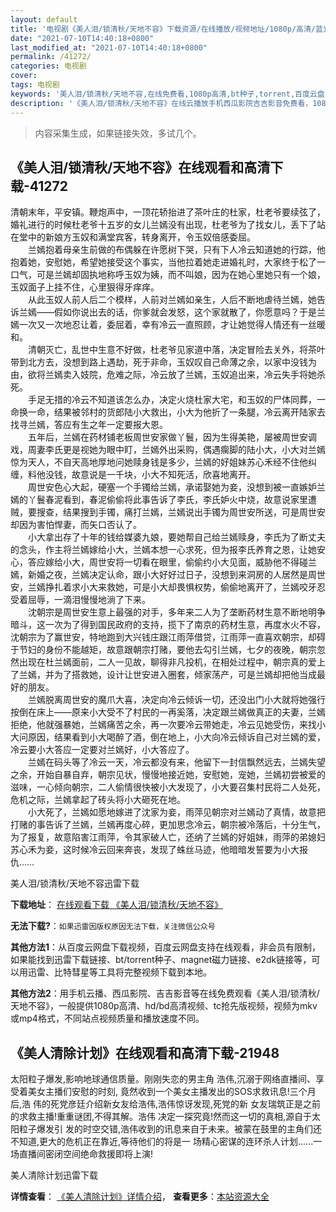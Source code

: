 ```yaml
---
layout: default
title: '电视剧《美人泪/锁清秋/天地不容》下载资源/在线播放/视频地址/1080p/高清/蓝光'
date: "2021-07-10T14:40:18+0800"
last_modified_at: "2021-07-10T14:40:18+0800"
permalink: /41272/
categories: 电视剧
cover:
tags: 电视剧
keywords: '美人泪/锁清秋/天地不容,在线免费看,1080p高清,bt种子,torrent,百度云盘,magnet,磁力链,迅雷下载资源'
description: '《美人泪/锁清秋/天地不容》在线云播放手机西瓜影院吉吉影音免费看，1080p高清bd/hd未删减完整版和tc抢先枪版，mkv/mp4格式，附带bt/torrent种子、magnet/磁力链、百度云盘、网盘资源迅雷下载链接'
---
```


>内容采集生成，如果链接失效，多试几个。


## 《美人泪/锁清秋/天地不容》在线观看和高清下载-41272

清朝末年，平安镇。鞭炮声中，一顶花轿抬进了茶叶庄的杜家，杜老爷要续弦了，婚礼进行的时候杜老爷十五岁的女儿兰嫣没有出现，杜老爷为了找女儿，丢下了站在堂中的新娘方玉奴和满堂宾客，转身离开，令玉奴倍感委屈。<br />　　兰嫣抱着母亲生前做的布偶躲在许愿树下哭，只有下人冷云知道她的行踪，他抱着她，安慰她，希望她接受这个事实，当他拉着她走进婚礼时，大家终于松了一口气，可是兰嫣却固执地称呼玉奴为姨，而不叫娘，因为在她心里她只有一个娘，玉奴面子上挂不住，心里狠得牙痒痒。<br />　　从此玉奴人前人后二个模样，人前对兰嫣如亲生，人后不断地虐待兰嫣，她告诉兰嫣&mdash;—假如你说出去的话，你爹就会发怒，这个家就散了，你愿意吗？于是兰嫣一次又一次地忍让着，委屈着，幸有冷云一直照顾，才让她觉得人情还有一丝暖和。<br />　　清朝灭亡，乱世中生意不好做，杜老爷见家道中落，决定冒险去关外，将茶叶带到北方去，没想到路上遇劫，死于非命，玉奴叹自己命薄之余，以家中没钱为由，欲将兰嫣卖入妓院，危难之际，冷云放了兰嫣，玉奴追出来，冷云失手将她杀死。<br />　　手足无措的冷云不知道该怎么办，决定火烧杜家大宅，和玉奴的尸体同葬，一命换一命，结果被邻村的货郎陆小大救出，小大为他折了一条腿，冷云离开陆家去找寻兰嫣，答应有生之年一定要报大恩。<br />　　五年后，兰嫣在药材铺老板周世安家做丫鬟，因为生得美艳，屡被周世安调戏，周妻李氏更是视她为眼中盯，兰嫣外出采购，偶遇瘸脚的陆小大，小大对兰嫣惊为天人，不自天高地厚地问她赎身钱是多少，兰嫣的好姐妹苏心禾经不住他纠缠，料他没钱，故意说是一千块，小大不知死活，欣喜地离开。<br />　　周世安色心大起，硬塞一个手镯给兰嫣，承诺娶她为妾，没想到被一直嫉妒兰嫣的丫鬟春泥看到，春泥偷偷将此事告诉了李氏，李氏妒火中烧，故意说家里遭贼，要搜查，结果搜到手镯，痛打兰嫣，兰嫣说出手镯为周世安所送，可是周世安却因为害怕悍妻，而矢口否认了。<br />　　小大拿出存了十年的钱给媒婆九娘，要她帮自己给兰嫣赎身，李氏为了断丈夫的念头，作主将兰嫣嫁给小大，兰嫣本想一心求死，但为报李氏养育之恩，让她安心，答应嫁给小大，周世安将一切看在眼里，偷偷约小大见面，威胁他不得碰兰嫣，新婚之夜，兰嫣决定认命，跟小大好好过日子，没想到来洞房的人居然是周世安，兰嫣挣扎着求小大来救她，可是小大却畏惧权势，偷偷地离开了，兰嫣咬牙忍受着屈辱，一滴泪慢慢地淌了下来。<br />　　沈朝宗是周世安生意上最强的对手，多年来二人为了垄断药材生意不断地明争暗斗，这一次为了得到国民政府的支持，揽下了南京的药材生意，再度水火不容，沈朝宗为了赢世安，特地跑到大兴钱庄跟江雨萍借贷，江雨萍一直喜欢朝宗，却碍于节妇的身份不能越矩，故意跟朝宗打赌，要他去勾引兰嫣，七夕的夜晚，朝宗忽然出现在杜兰嫣面前，二人一见故，聊得非凡投机，在相处过程中，朝宗真的爱上了兰嫣，并为了搭救她，设计让世安进入圈套，倾家荡产，可是兰嫣却把他当成最好的朋友。<br />　　兰嫣脱离周世安的魔爪大喜，决定向冷云倾诉一切，还没出门小大就将她强行按倒在床上——原来小大受不了村民的一再奚落，决定跟兰嫣做真正的夫妻，兰嫣拒绝，他就强暴她，兰嫣痛苦之余，再一次要冷云带她走，冷云见她受伤，来找小大问原因，结果看到小大喝醉了酒，倒在地上，小大向冷云倾诉自己对兰嫣的爱，冷云要小大答应一定要对兰嫣好，小大答应了。<br />　　兰嫣在码头等了冷云一天，冷云都没有来，他留下一封信飘然远去，兰嫣失望之余，开始自暴自弃，朝宗见状，慢慢地接近她，安慰她，宠她，兰嫣初尝被爱的滋味，一心倾向朝宗，二人偷情很快被小大发现了，小大要召集村民将二人处死，危机之际，兰嫣拿起了砖头将小大砸死在地。<br />　　小大死了，兰嫣如愿地嫁进了沈家为妾，雨萍见朝宗对兰嫣动了真情，故意把打赌的事告诉了兰嫣，兰嫣再度心碎，更加思念冷云，朝宗被冷落后，十分生气，为了报复，故意陷害江雨萍，令其家破人亡，还纳了兰嫣的好姐妹，雨萍的弟媳妇苏心禾为妾，这时候冷云回来奔丧，发现了蛛丝马迹，他暗暗发誓要为小大报仇&hellip;…


美人泪/锁清秋/天地不容迅雷下载

**下载地址**： [在线观看下载 《美人泪/锁清秋/天地不容》](https://www.993dy.com//vod-detail-id-11039.html) 


**无法下载?**：`如果迅雷因版权原因无法下载，关注微信公众号 `

**其他方法1**：从百度云网盘下载视频，百度云网盘支持在线观看，非会员有限制，如果能找到迅雷下载链接、bt/torrent种子、magnet磁力链接、e2dk链接等，可以用迅雷、比特彗星等工具将完整视频下载到本地。

**其他方法2**：用手机云播、西瓜影院、吉吉影音等在线免费观看《美人泪/锁清秋/天地不容》，一般提供1080p高清、hd/bd高清视频、tc抢先版视频，视频为mkv或mp4格式，不同站点视频质量和播放速度不同。


## 《美人清除计划》在线观看和高清下载-21948

太阳粒子爆发,影响地球通信质量。刚刚失恋的男主角 浩伟,沉溺于网络直播间、享受着美女主播们安慰的时刻, 竟然收到一个美女主播发出的SOS求救讯息!三个月后,浩 伟的死党彦廷介绍新女友给浩伟,浩伟惊讶发现,死党的新 女友瑞筑正是之前的求救主播!重重谜团,不得其解。浩伟 决定一探究竟!然而这一切的真相,源自于太阳粒子爆发引 发的时空交错,浩伟收到的讯息来自于未来。被蒙在鼓里的主角们还不知道,更大的危机正在靠近,等待他们的将是一 场精心密谋的连环杀人计划......一场直播间密闭空间绝命救援即将上演!


美人清除计划迅雷下载

**详情查看**： [《美人清除计划》详情介绍](/movie/21948/)， **查看更多**：[本站资源大全](/movie/t/all/)

